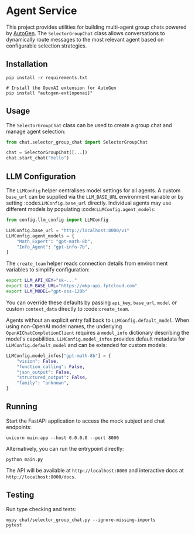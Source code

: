 # Agent Service

This project provides utilities for building multi-agent group chats powered by [AutoGen](https://github.com/microsoft/autogen). The `SelectorGroupChat` class allows conversations to dynamically route messages to the most relevant agent based on configurable selection strategies.

## Installation


```
pip install -r requirements.txt

# Install the OpenAI extension for AutoGen
pip install "autogen-ext[openai]"
```

## Usage

The `SelectorGroupChat` class can be used to create a group chat and manage agent selection:

```python
from chat.selector_group_chat import SelectorGroupChat

chat = SelectorGroupChat([...])
chat.start_chat("Hello")
```

## LLM Configuration

The `LLMConfig` helper centralises model settings for all agents. A custom
`base_url` can be supplied via the ``LLM_BASE_URL`` environment variable or by
setting :code:`LLMConfig.base_url` directly. Individual agents may use different
models by populating :code:`LLMConfig.agent_models`:

```python
from config.llm_config import LLMConfig

LLMConfig.base_url = "http://localhost:8000/v1"
LLMConfig.agent_models = {
    "Math_Expert": "gpt-math-8b",
    "Info_Agent": "gpt-info-7b",
}
```

The ``create_team`` helper reads connection details from environment variables
to simplify configuration:

```bash
export LLM_API_KEY="sk-..."
export LLM_BASE_URL="https://mkp-api.fptcloud.com"
export LLM_MODEL="gpt-oss-120b"
```

You can override these defaults by passing ``api_key``, ``base_url``, ``model``
or custom ``context_data`` directly to :code:`create_team`.

Agents without an explicit entry fall back to ``LLMConfig.default_model``.
When using non-OpenAI model names, the underlying
``OpenAIChatCompletionClient`` requires a ``model_info`` dictionary describing
the model's capabilities. ``LLMConfig.model_infos`` provides default metadata
for ``LLMConfig.default_model`` and can be extended for custom models:

```python
LLMConfig.model_infos["gpt-math-8b"] = {
    "vision": False,
    "function_calling": False,
    "json_output": False,
    "structured_output": False,
    "family": "unknown",
}
```

## Running

Start the FastAPI application to access the mock subject and chat endpoints:

```
uvicorn main:app --host 0.0.0.0 --port 8000
```

Alternatively, you can run the entrypoint directly:

```
python main.py
```

The API will be available at `http://localhost:8000` and interactive docs at `http://localhost:8000/docs`.

## Testing

Run type checking and tests:

```
mypy chat/selector_group_chat.py --ignore-missing-imports
pytest
```

